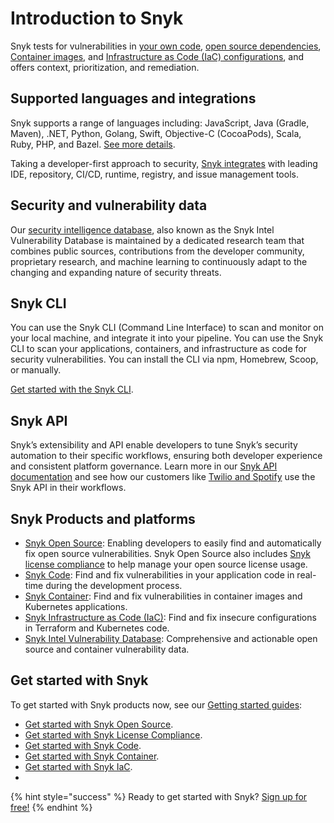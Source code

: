 # Introduction to Snyk

Snyk tests for vulnerabilities in [your own code](https://snyk.io/product/snyk-code/), [open source dependencies](https://snyk.gitbook.io/user-docs/snyk-open-source), [Container images](https://snyk.gitbook.io/user-docs/snyk-container), and [Infrastructure as Code \(IaC\) configurations](https://snyk.io/product/infrastructure-as-code-security/), and offers context, prioritization, and remediation.

## Supported languages and integrations

Snyk supports a range of languages including: JavaScript, Java \(Gradle, Maven\), .NET, Python, Golang, Swift, Objective-C \(CocoaPods\), Scala, Ruby, PHP, and Bazel. [See more details](https://support.snyk.io/hc/en-us/sections/360001087857-Language-package-manager-support).

Taking a developer-first approach to security, [Snyk integrates](https://snyk.gitbook.io/user-docs/integrations) with leading IDE, repository, CI/CD, runtime, registry, and issue management tools.

## Security and vulnerability data

Our [security intelligence database](https://snyk.io/snyk-intelligence-security/), also known as the Snyk Intel Vulnerability Database is maintained by a dedicated research team that combines public sources, contributions from the developer community, proprietary research, and machine learning to continuously adapt to the changing and expanding nature of security threats.

## Snyk CLI

You can use the Snyk CLI \(Command Line Interface\) to scan and monitor on your local machine, and integrate it into your pipeline. You can use the Snyk CLI to scan your applications, containers, and infrastructure as code for security vulnerabilities. You can install the CLI via npm, Homebrew, Scoop, or manually.

[Get started with the Snyk CLI](https://snyk.gitbook.io/user-docs/snyk-cli/guides-for-our-cli/getting-started-with-the-cli).

## Snyk API

Snyk’s extensibility and API enable developers to tune Snyk’s security automation to their specific workflows, ensuring both developer experience and consistent platform governance. Learn more in our [Snyk API documentation](https://support.snyk.io/hc/en-us/articles/360000914857-Does-Snyk-have-an-API-) and see how our customers like [Twilio and Spotify](https://snyk.io/blog/snyk-watcher-keep-snyk-in-sync/) use the Snyk API in their workflows.

## Snyk Products and platforms

* [Snyk Open Source](https://snyk.gitbook.io/user-docs/snyk-open-source): Enabling developers to easily find and automatically fix open source vulnerabilities. Snyk Open Source also includes [Snyk license compliance](https://snyk.gitbook.io/user-docs/snyk-open-source) to help manage your open source license usage.
* [Snyk Code](https://snyk.io/product/snyk-code/): Find and fix vulnerabilities in your application code in real-time during the development process.
* [Snyk Container](https://snyk.gitbook.io/user-docs/snyk-container): Find and fix vulnerabilities in container images and Kubernetes applications.
* [Snyk Infrastructure as Code \(IaC\)](https://snyk.gitbook.io/user-docs/snyk-infrastructure-as-code): Find and fix insecure configurations in Terraform and Kubernetes code.
* [Snyk Intel Vulnerability Database](https://snyk.io/product/vulnerability-database/): Comprehensive and actionable open source and container vulnerability data.

## Get started with Snyk

To get started with Snyk products now, see our [Getting started guides](https://snyk.gitbook.io/user-docs/getting-started):

* [Get started with Snyk Open Source](https://snyk.gitbook.io/user-docs/getting-started/getting-started-snyk-products/getting-started-snyk-open-source). 
* [Get started with Snyk License Compliance](https://snyk.gitbook.io/user-docs/getting-started/getting-started-snyk-products/getting-started-snyk-licensing-compliance).
* [Get started with Snyk Code](https://snyk.gitbook.io/user-docs/getting-started/getting-started-snyk-products/getting-started-with-snyk-code).
* [Get started with Snyk Container](https://snyk.gitbook.io/user-docs/getting-started/getting-started-snyk-products/getting-started-snyk-container).
* [Get started with Snyk IaC](https://support.snyk.io/hc/en-us/articles/360014938398-Getting-started-with-Snyk-Infrastructure-as-Code-IaC-).
* 
{% hint style="success" %}
Ready to get started with Snyk? [Sign up for free!](https://snyk.io/login?cta=sign-up&loc=footer&page=support_docs_page)
{% endhint %}

